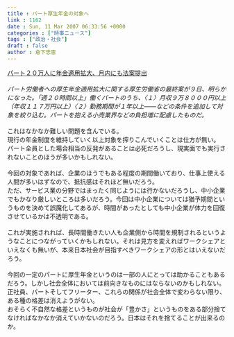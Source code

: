 ```yaml
---
title : パート厚生年金の対象へ
link : 1162
date : Sun, 11 Mar 2007 06:33:56 +0000
categories : ["時事ニュース"]
tags : ["政治・社会"]
draft : false
author : 倉下忠憲
---
```


<A HREF="http://www.yomiuri.co.jp/politics/news/20070310it01.htm?from=top" TARGET="_blank">パート２０万人に年金適用拡大、月内にも法案提出</A><BR><BR><I>パート労働者への厚生年金適用拡大に関する厚生労働省の最終案が９日、明らかになった。「週２０時間以上」働くパートのうち、〈１〉月収９万８０００円以上（年収１１７万円以上）〈２〉勤務期間が１年以上――などの条件を追加して対象を絞り込む。パートを抱える小売業界などの負担増に配慮したものだ。</I><BR><BR>これはなかなか難しい問題を含んでいる。<BR>現行の年金制度を維持していく以上対象を搾りこんでいくことは仕方が無い。<BR>パート全員とした場合相当の反発があることは必死だろうし、現実面でも実行されないことのほうが多いかもしれない。<BR><BR>今回の対象であれば、企業のほうでもある程度の期間働いており、仕事上使える人間が多いはずなので、抵抗感はそれほど無いだろう。<BR>ただ、サービス業の分野ではまったく同じようには行かないだろうし、中小企業でもかなり厳しいところは多いだろう。今回は中小企業については猶予期間というものを決めて誤魔化してあるが、時間があったとしても中小企業が体力を回復させているかは不透明である。<BR><BR>これが実施されれば、長時間働きたい人も企業側から時間を規制されるというようなことにつながっていくかもしれない。それは見方を変えればワークシェアといえなくも無いが、本来日本社会が目指すべきワークシェアの形とはいえないだろう。<BR><BR>今回の一定のパートに厚生年金というのは一部の人にとっては助かることもあるだろう。しかし社会全体においては前向きなものにはならないのかもしれない。<BR>正社員、パートそしてフリーター、これらの関係が社会全体で変わらない限り、ある種の格差は消えようがない。<BR>おそらく不自然な格差というものが社会が「豊かさ」というものをある部分捨てなければなかなか消えていかないのだろう。日本はそれを捨てることが出来るのか。<BR><br><br>
